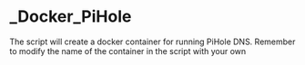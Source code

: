 # _Docker_PiHole

The script will create a docker container for running PiHole DNS.
Remember to modify the name of the container in the script with your own
